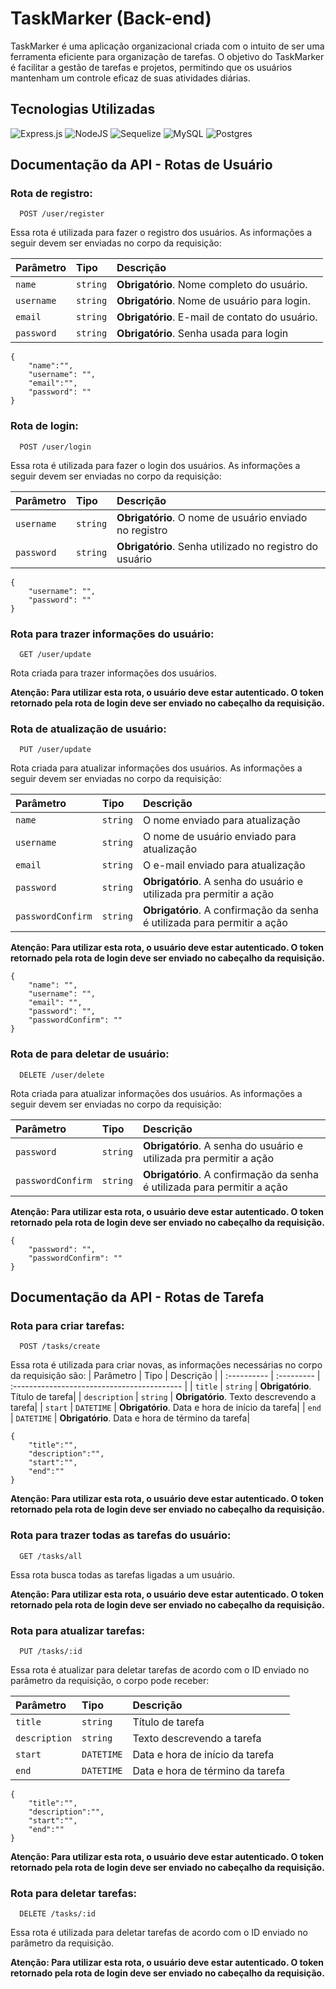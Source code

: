 
# TaskMarker (Back-end)

TaskMarker é uma aplicação organizacional criada com o intuito de ser uma ferramenta eficiente para organização de tarefas. O objetivo do TaskMarker é facilitar a gestão de tarefas e projetos, permitindo que os usuários mantenham um controle eficaz de suas atividades diárias.




## Tecnologias Utilizadas

![Express.js](https://img.shields.io/badge/express.js-%23404d59.svg?style=for-the-badge&logo=express&logoColor=%2361DAFB)
![NodeJS](https://img.shields.io/badge/node.js-6DA55F?style=for-the-badge&logo=node.js&logoColor=white)
![Sequelize](https://img.shields.io/badge/Sequelize-52B0E7?style=for-the-badge&logo=Sequelize&logoColor=white)
![MySQL](https://img.shields.io/badge/mysql-4479A1.svg?style=for-the-badge&logo=mysql&logoColor=white)
![Postgres](https://img.shields.io/badge/postgres-%23316192.svg?style=for-the-badge&logo=postgresql&logoColor=white)

## Documentação da API - Rotas de Usuário

### Rota de registro:
```http
  POST /user/register
```
Essa rota é utilizada para fazer o registro dos usuários. As informações a seguir devem ser enviadas no corpo da requisição:

| Parâmetro   | Tipo       | Descrição                           |
| :---------- | :--------- | :---------------------------------- |
| `name` | `string` | **Obrigatório**. Nome completo do usuário.|
| `username` | `string` | **Obrigatório**. Nome de usuário para login.|
| `email` | `string` | **Obrigatório**. E-mail de contato do usuário.|
| `password` | `string` | **Obrigatório**.  Senha usada para login|

```
{
    "name":"",
    "username": "",
    "email":"",
    "password": ""
}
```

### Rota de login:

```http
  POST /user/login
```
Essa rota é utilizada para fazer o login dos usuários. As informações a seguir devem ser enviadas no corpo da requisição:

| Parâmetro   | Tipo       | Descrição                                   |
| :---------- | :--------- | :------------------------------------------ |
| `username`      | `string` | **Obrigatório**. O nome de usuário enviado no registro|
| `password`      | `string` | **Obrigatório**. Senha utilizado no registro do usuário|


```
{
    "username": "",
    "password": ""
}
```

### Rota para trazer informações do usuário:
```http
  GET /user/update
```

Rota criada para trazer informações dos usuários.

**Atenção: Para utilizar esta rota, o usuário deve estar autenticado. O token retornado pela rota de login deve ser enviado no cabeçalho da requisição.**


### Rota de atualização de usuário:
```http
  PUT /user/update
```

Rota criada para atualizar informações dos usuários. As informações a seguir devem ser enviadas no corpo da requisição:

| Parâmetro   | Tipo       | Descrição                                   |
| :---------- | :--------- | :------------------------------------------ |
| `name`      | `string` |O nome enviado para atualização|
| `username`      | `string` |O nome de usuário enviado para atualização|
| `email`      | `string` |O e-mail enviado para atualização|
| `password`      | `string` | **Obrigatório**. A senha do usuário e utilizada pra permitir a ação|
| `passwordConfirm`      | `string` | **Obrigatório**. A confirmação da senha é utilizada para permitir a ação|

**Atenção: Para utilizar esta rota, o usuário deve estar autenticado. O token retornado pela rota de login deve ser enviado no cabeçalho da requisição.**

```
{
    "name": "",
    "username": "",
    "email": "",
    "password": "",
    "passwordConfirm": ""
}
```

### Rota de para deletar de usuário:
```http
  DELETE /user/delete
```

Rota criada para atualizar informações dos usuários. As informações a seguir devem ser enviadas no corpo da requisição:

| Parâmetro   | Tipo       | Descrição                                   |
| :---------- | :--------- | :------------------------------------------ |
| `password`      | `string` | **Obrigatório**. A senha do usuário e utilizada pra permitir a ação|
| `passwordConfirm`      | `string` | **Obrigatório**. A confirmação da senha é utilizada para permitir a ação|

**Atenção: Para utilizar esta rota, o usuário deve estar autenticado. O token retornado pela rota de login deve ser enviado no cabeçalho da requisição.**

```
{
    "password": "",
    "passwordConfirm": ""
}
```

## Documentação da API - Rotas de Tarefa

### Rota para criar tarefas:
```http
  POST /tasks/create
```

Essa rota é utilizada para criar novas, as informações necessárias no corpo da requisição são:
| Parâmetro   | Tipo       | Descrição                                   |
| :---------- | :--------- | :------------------------------------------ |
| `title`      | `string` | **Obrigatório**. Título de tarefa|
| `description`      | `string` | **Obrigatório**. Texto descrevendo a tarefa|
| `start`      | `DATETIME` | **Obrigatório**. Data e hora de início da tarefa|
| `end`      | `DATETIME` | **Obrigatório**. Data e hora de término  da tarefa|

```
{
    "title":"",
    "description":"",
    "start":"",
    "end":""
}
```
**Atenção: Para utilizar esta rota, o usuário deve estar autenticado. O token retornado pela rota de login deve ser enviado no cabeçalho da requisição.**

### Rota para trazer todas as tarefas do usuário:

```http
  GET /tasks/all
```
Essa rota busca todas as tarefas ligadas a um usuário.

**Atenção: Para utilizar esta rota, o usuário deve estar autenticado. O token retornado pela rota de login deve ser enviado no cabeçalho da requisição.**


### Rota para atualizar tarefas:
```http
  PUT /tasks/:id
```
Essa rota é atualizar para deletar tarefas de acordo com o ID enviado no parâmetro da requisição, o corpo pode receber:

| Parâmetro   | Tipo       | Descrição                                   |
| :---------- | :--------- | :------------------------------------------ |
| `title`      | `string` |Título de tarefa|
| `description`      | `string` |Texto descrevendo a tarefa|
| `start`      | `DATETIME` |Data e hora de início da tarefa|
| `end`      | `DATETIME` |Data e hora de término  da tarefa|

```
{
    "title":"",
    "description":"",
    "start":"",
    "end":""
}
```
**Atenção: Para utilizar esta rota, o usuário deve estar autenticado. O token retornado pela rota de login deve ser enviado no cabeçalho da requisição.**

### Rota para deletar tarefas:
```http
  DELETE /tasks/:id
```

Essa rota é utilizada para deletar tarefas de acordo com o ID enviado no parâmetro da requisição. 

**Atenção: Para utilizar esta rota, o usuário deve estar autenticado. O token retornado pela rota de login deve ser enviado no cabeçalho da requisição.**

